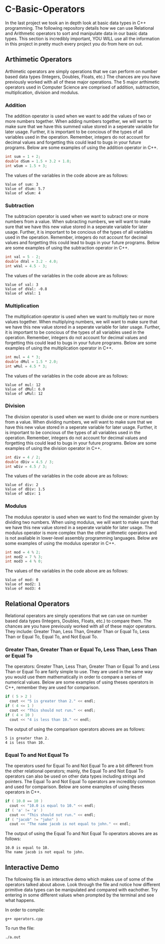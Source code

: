 # C-Basic-Operators
In the last project we took an in depth look at basic data types in C++ programming. The following repository details how we can use Relational and Arithmetic operators to sort and manipulate data in our basic data types. This section is incredibly important, YOU WILL use all the information in this project in pretty much every project you do from here on out.

## Arthimetic Operators
Arthimetic operators are simply operations that we can perform on number based data types (Integers, Doubles, Floats,  etc.) The chances are you have previously worked with all of these major operations. The 5 major arthimetic operators used in Computer Science are comprised of addition, subtraction, multiplication, division and modulus. 

### Addition
The addition operator is used when we want to add the values of two or more numbers together. When adding numbers together, we will want to make sure that we have this summed value stored in a seperate variable for later usage. Further, it is important to be concious of the types of all variables used in the operation. Remember, integers do not account for decimal values and forgetting this could lead to bugs in your future programs. Below are some examples of using the addition operator in C++.

```c++
int sum = 1 + 2;
double dSum = 1.5 + 3.2 + 1.0;
int wSum = 1.5 + 3;
```

The values of the variables in the code above are as follows:

```
Value of sum: 3
Value of dSum: 5.7
Value of wSum: 4
```

### Subtraction
The subtracion operator is used when we want to subract one or more numbers from a value. When subracting numbers, we will want to make sure that we have this new value stored in a seperate variable for later usage. Further, it is important to be concious of the types of all variables used in the operation. Remember, integers do not account for decimal values and forgetting this could lead to bugs in your future programs. Below are some examples of using the subtraction operator in C++.

```c++
int val = 5 - 2;
double dVal = 3.2 - 4.0;
int wVal = 4.5 - 3;
```

The values of the variables in the code above are as follows:

```
Value of val: 3
Value of dVal: -0.8
Value of wVal: 1
```

### Multiplication
The multiplication operator is used when we want to multiply two or more values together. When multiplying numbers, we will want to make sure that we have this new value stored in a seperate variable for later usage. Further, it is important to be concious of the types of all variables used in the operation. Remember, integers do not account for decimal values and forgetting this could lead to bugs in your future programs. Below are some examples of using the multiplication operator in C++.

```c++
int mul = 4 * 3;
double dMul = 1.5 * 2.0;
int wMul = 4.5 * 3;
```

The values of the variables in the code above are as follows:

```
Value of mul: 12
Value of dMul: 6.0
Value of wMul: 12
```

### Division
The division operator is used when we want to divide one or more numbers from a value. When dividing numbers, we will want to make sure that we have this new value stored in a seperate variable for later usage. Further, it is important to be concious of the types of all variables used in the operation. Remember, integers do not account for decimal values and forgetting this could lead to bugs in your future programs. Below are some examples of using the division operator in C++.

```c++
int div = 4 / 2;
double dDiv = 4.5 / 3;
int wDiv = 4.5 / 3;
```

The values of the variables in the code above are as follows:

```
Value of div: 2
Value of dDiv: 1.5
Value of wDiv: 1
```

### Modulus
The modulus operator is used when we want to find the remainder given by dividing two numbers. When using modulus, we will want to make sure that we have this new value stored in a seperate variable for later usage. The modulus operator is more complex than the other arithmetic operators and is not avaliable in lower-level assembly programming languages. Below are some examples of using the modulus operator in C++.

```c++
int mod = 4 % 2;
int mod2 = 7 % 3;
int mod3 = 4 % 0;
```

The values of the variables in the code above are as follows:

```
Value of mod: 0
Value of mod2: 1
Value of mod3: 4
```

## Relational Operators
Relational operators are simply operations that we can use on number based data types (Integers, Doubles, Floats,  etc.) to compare them. The chances are you have previously worked with all of these major operators. They include: Greater Than, Less Than, Greater Than or Equal To, Less Than or Equal To, Equal To, and Not Equal To.

### Greater Than, Greater Than or Equal To, Less Than, Less Than or Equal To
The operators: Greater Than, Less Than, Greater Than or Equal To and Less Than or Equal To are fairly simple to use. They are used in the same way you would use them mathematically in order to compare a series of numerical values. Below are some examples of using theses operators in C++, remember they are used for comparison.

```c++
if ( 5 > 2 )
  cout << "5 is greater than 2." << endl;
if ( 4 <= 1 )
  cout << "This should not run." << endl;
if ( 4 < 10 )
  cout << "4 is less than 10." << endl;
```

The output of using the comparison operators aboves are as follows:

```
5 is greater than 2.
4 is less than 10.
```

### Equal To and Not Equal To
The operators used for Equal To and Not Equal To are a bit different from the other relational operators; mainly, the Equal To and Not Equal To operators can also be used on other data types including strings and pointers. The Equal To and Not Equal To operators are incredibly common and used for comparison. Below are some examples of using theses operators in C++.

```c++
if ( 10.0 == 10 )
  cout << "10.0 is equal to 10." << endl;
if ( 'a' != 'a' )
  cout << "This should not run." << endl;
if ( "jacob" != "john" )
  cout << "The name jacob is not equal to john." << endl;
```


The output of using the Equal To and Not Equal To operators aboves are as follows:

```
10.0 is equal to 10.
The name jacob is not equal to john.
```

## Interactive Demo
The following file is an interactive demo which makes use of some of the operators talked about above. Look through the file and notice how different primitive data types can be manipulated and compared with eachother. Try entering in some different values when prompted by the terminal and see what happens.

In order to compile: 

```terminal
g++ operators.cpp
```

To run the file:

```terminal
./a.out
```
